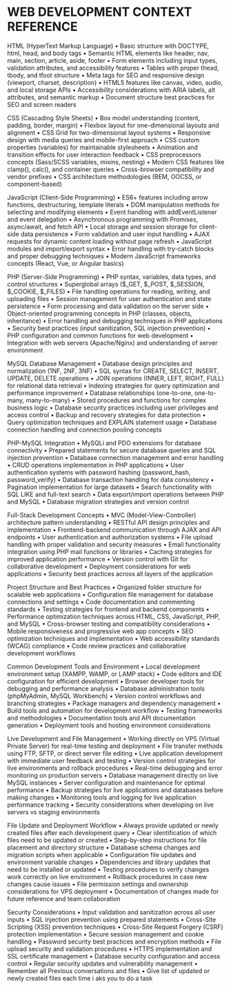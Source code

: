 WEB DEVELOPMENT CONTEXT REFERENCE
=====================================

HTML (HyperText Markup Language)
• Basic structure with DOCTYPE, html, head, and body tags
• Semantic HTML elements like header, nav, main, section, article, aside, footer
• Form elements including input types, validation attributes, and accessibility features
• Tables with proper thead, tbody, and tfoot structure
• Meta tags for SEO and responsive design (viewport, charset, description)
• HTML5 features like canvas, video, audio, and local storage APIs
• Accessibility considerations with ARIA labels, alt attributes, and semantic markup
• Document structure best practices for SEO and screen readers

CSS (Cascading Style Sheets)
• Box model understanding (content, padding, border, margin)
• Flexbox layout for one-dimensional layouts and alignment
• CSS Grid for two-dimensional layout systems
• Responsive design with media queries and mobile-first approach
• CSS custom properties (variables) for maintainable stylesheets
• Animation and transition effects for user interaction feedback
• CSS preprocessors concepts (Sass/SCSS variables, mixins, nesting)
• Modern CSS features like clamp(), calc(), and container queries
• Cross-browser compatibility and vendor prefixes
• CSS architecture methodologies (BEM, OOCSS, or component-based)

JavaScript (Client-Side Programming)
• ES6+ features including arrow functions, destructuring, template literals
• DOM manipulation methods for selecting and modifying elements
• Event handling with addEventListener and event delegation
• Asynchronous programming with Promises, async/await, and fetch API
• Local storage and session storage for client-side data persistence
• Form validation and user input handling
• AJAX requests for dynamic content loading without page refresh
• JavaScript modules and import/export syntax
• Error handling with try-catch blocks and proper debugging techniques
• Modern JavaScript frameworks concepts (React, Vue, or Angular basics)

PHP (Server-Side Programming)
• PHP syntax, variables, data types, and control structures
• Superglobal arrays ($_GET, $_POST, $_SESSION, $_COOKIE, $_FILES)
• File handling operations for reading, writing, and uploading files
• Session management for user authentication and state persistence
• Form processing and data validation on the server side
• Object-oriented programming concepts in PHP (classes, objects, inheritance)
• Error handling and debugging techniques in PHP applications
• Security best practices (input sanitization, SQL injection prevention)
• PHP configuration and common functions for web development
• Integration with web servers (Apache/Nginx) and understanding of server environment

MySQL Database Management
• Database design principles and normalization (1NF, 2NF, 3NF)
• SQL syntax for CREATE, SELECT, INSERT, UPDATE, DELETE operations
• JOIN operations (INNER, LEFT, RIGHT, FULL) for relational data retrieval
• Indexing strategies for query optimization and performance improvement
• Database relationships (one-to-one, one-to-many, many-to-many)
• Stored procedures and functions for complex business logic
• Database security practices including user privileges and access control
• Backup and recovery strategies for data protection
• Query optimization techniques and EXPLAIN statement usage
• Database connection handling and connection pooling concepts

PHP-MySQL Integration
• MySQLi and PDO extensions for database connectivity
• Prepared statements for secure database queries and SQL injection prevention
• Database connection management and error handling
• CRUD operations implementation in PHP applications
• User authentication systems with password hashing (password_hash, password_verify)
• Database transaction handling for data consistency
• Pagination implementation for large datasets
• Search functionality with SQL LIKE and full-text search
• Data export/import operations between PHP and MySQL
• Database migration strategies and version control

Full-Stack Development Concepts
• MVC (Model-View-Controller) architecture pattern understanding
• RESTful API design principles and implementation
• Frontend-backend communication through AJAX and API endpoints
• User authentication and authorization systems
• File upload handling with proper validation and security measures
• Email functionality integration using PHP mail functions or libraries
• Caching strategies for improved application performance
• Version control with Git for collaborative development
• Deployment considerations for web applications
• Security best practices across all layers of the application

Project Structure and Best Practices
• Organized folder structure for scalable web applications
• Configuration file management for database connections and settings
• Code documentation and commenting standards
• Testing strategies for frontend and backend components
• Performance optimization techniques across HTML, CSS, JavaScript, PHP, and MySQL
• Cross-browser testing and compatibility considerations
• Mobile responsiveness and progressive web app concepts
• SEO optimization techniques and implementation
• Web accessibility standards (WCAG) compliance
• Code review practices and collaborative development workflows

Common Development Tools and Environment
• Local development environment setup (XAMPP, WAMP, or LAMP stack)
• Code editors and IDE configuration for efficient development
• Browser developer tools for debugging and performance analysis
• Database administration tools (phpMyAdmin, MySQL Workbench)
• Version control workflows and branching strategies
• Package managers and dependency management
• Build tools and automation for development workflow
• Testing frameworks and methodologies
• Documentation tools and API documentation generation
• Deployment tools and hosting environment considerations

Live Development and File Management
• Working directly on VPS (Virtual Private Server) for real-time testing and deployment
• File transfer methods using FTP, SFTP, or direct server file editing
• Live application development with immediate user feedback and testing
• Version control strategies for live environments and rollback procedures
• Real-time debugging and error monitoring on production servers
• Database management directly on live MySQL instances
• Server configuration and maintenance for optimal performance
• Backup strategies for live applications and databases before making changes
• Monitoring tools and logging for live application performance tracking
• Security considerations when developing on live servers vs staging environments

File Update and Deployment Workflow
• Always provide updated or newly created files after each development query
• Clear identification of which files need to be updated or created
• Step-by-step instructions for file placement and directory structure
• Database schema changes and migration scripts when applicable
• Configuration file updates and environment variable changes
• Dependencies and library updates that need to be installed or updated
• Testing procedures to verify changes work correctly on live environment
• Rollback procedures in case new changes cause issues
• File permission settings and ownership considerations for VPS deployment
• Documentation of changes made for future reference and team collaboration

Security Considerations
• Input validation and sanitization across all user inputs
• SQL injection prevention using prepared statements
• Cross-Site Scripting (XSS) prevention techniques
• Cross-Site Request Forgery (CSRF) protection implementation
• Secure session management and cookie handling
• Password security best practices and encryption methods
• File upload security and validation procedures
• HTTPS implementation and SSL certificate management
• Database security configuration and access control
• Regular security updates and vulnerability management
• Remember all Previous conversations and files
• Give list of updated or newly created files each time i aks you to do a task 